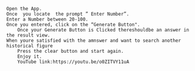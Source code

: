 	Open the App.
	Once  you locate  the prompt ” Enter Number”.
	Enter a Number between 20-100. 
	Once you entered, click on the “Generate Button".
        Once your Generate Button is Clicked thereshouldbe an answer in the result view.
	When youre satisfied with the amnswer and want to search another historical figure   
        Press the clear button and start again.
        Enjoy it.
        YouTube link:https://youtu.be/o0ZITVY11uA
